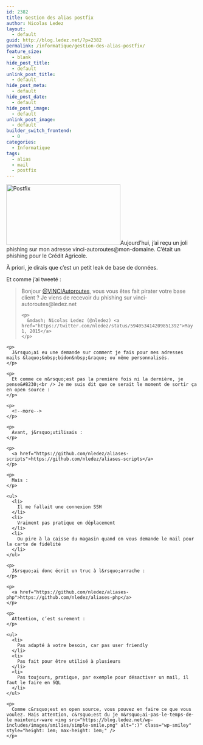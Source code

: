 ```yaml
---
id: 2382
title: Gestion des alias postfix
author: Nicolas Ledez
layout:
  - default
guid: http://blog.ledez.net/?p=2382
permalink: /informatique/gestion-des-alias-postfix/
feature_size:
  - blank
hide_post_title:
  - default
unlink_post_title:
  - default
hide_post_meta:
  - default
hide_post_date:
  - default
hide_post_image:
  - default
unlink_post_image:
  - default
builder_switch_frontend:
  - 0
categories:
  - Informatique
tags:
  - alias
  - mail
  - postfix
---
```

[<img class="alignnone size-medium wp-image-2385" src="https://blog.ledez.net/wp-content/uploads/2015/05/Postfix_logo-300x159.png" alt="Postfix" width="300" height="159" />][1]Aujourd&rsquo;hui, j&rsquo;ai reçu un joli phishing sur mon adresse vinci-autoroutes@mon-domaine. C&rsquo;était un phishing pour le Crédit Agricole.

À priori, je dirais que c&rsquo;est un petit leak de base de données.

Et comme j&rsquo;ai tweeté :

<div class="post-embed">
  <blockquote class="twitter-tweet" width="500">
    <p lang="fr" dir="ltr">
      Bonjour <a href="https://twitter.com/VINCIAutoroutes">@VINCIAutoroutes</a>, vous vous êtes fait pirater votre base client ? Je viens de recevoir du phishing sur vinci-autoroutes@ledez.net
    </p>
    
    <p>
      &mdash; Nicolas Ledez (@nledez) <a href="https://twitter.com/nledez/status/594053414209851392">May 1, 2015</a>
    </p>
  </blockquote>
  
  <p>
    </div> 
    
    <p>
      J&rsquo;ai eu une demande sur comment je fais pour mes adresses mails &laquo;&nbsp;bidon&nbsp;&raquo; ou même personnalisés.
    </p>
    
    <p>
      Et comme ce n&rsquo;est pas la première fois ni la dernière, je pense&#8230;<br /> Je me suis dit que ce serait le moment de sortir ça en open source :
    </p>
    
    <p>
      <!--more-->
    </p>
    
    <p>
      Avant, j&rsquo;utilisais :
    </p>
    
    <p>
      <a href="https://github.com/nledez/aliases-scripts">https://github.com/nledez/aliases-scripts</a>
    </p>
    
    <p>
      Mais :
    </p>
    
    <ul>
      <li>
        Il me fallait une connexion SSH
      </li>
      <li>
        Vraiment pas pratique en déplacement
      </li>
      <li>
        Ou pire à la caisse du magasin quand on vous demande le mail pour la carte de fidélité
      </li>
    </ul>
    
    <p>
      J&rsquo;ai donc écrit un truc à l&rsquo;arrache :
    </p>
    
    <p>
      <a href="https://github.com/nledez/aliases-php">https://github.com/nledez/aliases-php</a>
    </p>
    
    <p>
      Attention, c’est surement :
    </p>
    
    <ul>
      <li>
        Pas adapté à votre besoin, car pas user friendly
      </li>
      <li>
        Pas fait pour être utilisé à plusieurs
      </li>
      <li>
        Pas toujours, pratique, par exemple pour désactiver un mail, il faut le faire en SQL
      </li>
    </ul>
    
    <p>
      Comme c&rsquo;est en open source, vous pouvez en faire ce que vous voulez. Mais attention, c&rsquo;est du je n&rsquo;ai-pas-le-temps-de-le maintenir-ware <img src="https://blog.ledez.net/wp-includes/images/smilies/simple-smile.png" alt=":)" class="wp-smiley" style="height: 1em; max-height: 1em;" />
    </p>

 [1]: https://blog.ledez.net/wp-content/uploads/2015/05/Postfix_logo.png